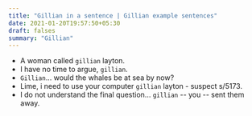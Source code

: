 ```yaml
---
title: "Gillian in a sentence | Gillian example sentences"
date: 2021-01-20T19:57:50+05:30
draft: falses
summary: "Gillian"
---
```

- A woman called `gillian` layton.
- I have no time to argue, `gillian`.
- `Gillian`... would the whales be at sea by now?
- Lime, i need to use your computer `gillian` layton - suspect s/5173.
- I do not understand the final question... `gillian` -- you -- sent them away.
                 
